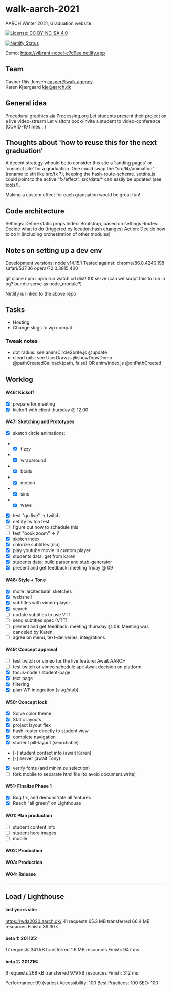 # walk-aarch-2021

AARCH Winter 2021, Graduation website.

[![License: CC BY-NC-SA 4.0](https://img.shields.io/badge/License-CC%20BY--NC--SA%204.0-lightgrey.svg)](https://creativecommons.org/licenses/by-nc-sa/4.0/)

[![Netlify Status](https://api.netlify.com/api/v1/badges/36622290-ab7c-4011-a494-660cef836fa5/deploy-status)](https://app.netlify.com/sites/vibrant-nobel-c7d9ea/deploys)

Demo: <a href="https://vibrant-nobel-c7d9ea.netlify.app/">
	https://vibrant-nobel-c7d9ea.netlify.app
</a>

## Team
Casper Riis Jensen <casper@walk.agency>  
Karen Kjærgaard <kje@aarch.dk>


## General idea

Procedural graphics ala Processing.org
Let students present their project on a live video-stream
Let visitors book/invite a student to video-conference
(COVID-19 times...)


## Thoughts about 'how to reuse this for the next graduation'

A decent strategy whould be to consider this site a 'landing pages' or 'concept site'
for a graduation.
One could swap the "src/lib/animation" (rename to sth like src/fx ?),
keeping the hash-route-scheme.
settins.js could point to the active "fx/effect".
src/data/* can easily be updated (see tools/).

Making a custom effect for each graduation would be great fun!


## Code architecture 

Settings: Define static props
Index:  Bootstrap, based on settings
Routes: Decide what to do (triggered by location.hash changes)
Action: Decide how to do it (including orchestration of other modules)


## Notes on setting up a dev env

Development versions: node v14.15.1
Tested against: chrome/86.0.4240.198 safari/537.36 opera/72.0.3815.400

git clone
npm i
npm run watch
cd dist/ && serve (can we script this to run in bg? bundle serve as node_module?)

Netlify is linked to the above repo


## Tasks

- Hosting
- Change slugs to wp compat

### Tweak notes

- dot radius: see anim/CircleSprite.js @update
- clearTrails: see UserDraw.js @showDrawDemo @pathCreatedCallback(path, false) OR anim/index.js @onPathCreated






## Worklog

#### W46: Kickoff
- [x] prepare for meeting
- [x] kickoff with client thursday @ 12.00

#### W47: Sketching and Prototypes
- [x] sketch circle animations:
- - [x] fizzy
- - [x] wraparound
- - [x] boids
- - [x] motion
- - [x] sine
- - [x] wave
- [x] test "go live" -> twitch
- [x] netlify twitch test
- [ ] figure out how to schedule this
- [ ] test "book zoom" -> ?
- [x] sketch index
- [x] colorize subtitles (nlp)
- [x] play youtube movie in custom player
- [x] students data: get from karen
- [x] students data: build parser and stub-generator
- [x] present and get feedback: meeting friday @ 09

#### W48: Style + Tone

- [x] more 'arcitectural' sketches
- [x] webshell
- [x] subtitles with vimeo-player
- [x] search
- [ ] update subtitles to use VTT
- [ ] send subtitles spec (VTT)
- [ ] present and get feedback: meeting thursday @ 09: Meeting was canceled by Karen.
- [ ] agree on menu, text-deliveries, integrations

#### W49: Concept approval

- [ ] test twitch or vimeo for the live feature: Await AARCH
- [ ] test twitch or vimeo schedule api: Await decision on platform
- [x] focus-node / student-page
- [x] text page
- [x] filtering
- [x] plan WP integration (slug/stub)

#### W50: Concept lock

- [x] Solve color theme
- [x] Static layouts
- [x] project layout flex
- [x] hash-router directly to student view
- [x] complete navigation
- [x] student pill-layout (searchable)
- [-] student contact info (await Karen)
- [-] server (await Tony)
- [x] verify fonts (and minimize selection)
- [ ] fork mobile to separate html file (to avoid document.write)

#### W51: Finalize Phase 1

- [x] Bug fix, and demonstrate all features 
- [x] Reach "all green" on Lighthouse

#### W01: Plan production

- [ ] student content info
- [ ] student hero images
- [ ] mobile

#### W02: Production
#### W03: Production
#### W04: Release

---


## Load / Lighthouse 

#### last years site:
https://wda2020.aarch.dk/
41 requests
65.3 MB transferred
66.4 MB resources
Finish: 39.30 s


#### beta 1: 201125:
17 requests
341 kB transferred
1.6 MB resources
Finish: 947 ms

#### beta 2: 201216:
6 requests
268 kB transferred
979 kB resources
Finish: 312 ms

Performance: 99 (varies)
Accessibility: 100
Best Practices: 100
SEO: 100